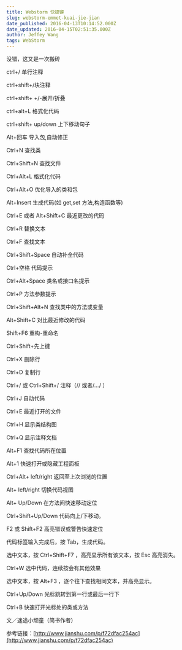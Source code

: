 ```yaml
---
title: Webstorm 快捷键
slug: webstorm-emmet-kuai-jie-jian
date_published: 2016-04-13T10:14:52.000Z
date_updated: 2016-04-15T02:51:35.000Z
author: Jeffey Wang
tags: WebStorm
---
```


没错，这又是一次搬砖

ctrl+/ 单行注释

ctrl+shift+/块注释

ctrl+shift+ +/-展开/折叠

ctrl+alt+L 格式化代码

ctrl+shift+ up/down 上下移动句子

Alt+回车 导入包,自动修正

Ctrl+N 查找类

Ctrl+Shift+N 查找文件

Ctrl+Alt+L 格式化代码

Ctrl+Alt+O 优化导入的类和包

Alt+Insert 生成代码(如 get,set 方法,构造函数等)

Ctrl+E 或者 Alt+Shift+C 最近更改的代码

Ctrl+R 替换文本

Ctrl+F 查找文本

Ctrl+Shift+Space 自动补全代码

Ctrl+空格 代码提示

Ctrl+Alt+Space 类名或接口名提示

Ctrl+P 方法参数提示

Ctrl+Shift+Alt+N 查找类中的方法或变量

Alt+Shift+C 对比最近修改的代码

Shift+F6 重构-重命名

Ctrl+Shift+先上键

Ctrl+X 删除行

Ctrl+D 复制行

Ctrl+/ 或 Ctrl+Shift+/ 注释（// 或者/_..._/ ）

Ctrl+J 自动代码

Ctrl+E 最近打开的文件

Ctrl+H 显示类结构图

Ctrl+Q 显示注释文档

Alt+F1 查找代码所在位置

Alt+1 快速打开或隐藏工程面板

Ctrl+Alt+ left/right 返回至上次浏览的位置

Alt+ left/right 切换代码视图

Alt+ Up/Down 在方法间快速移动定位

Ctrl+Shift+Up/Down 代码向上/下移动。

F2 或 Shift+F2 高亮错误或警告快速定位

代码标签输入完成后，按 Tab，生成代码。

选中文本，按 Ctrl+Shift+F7 ，高亮显示所有该文本，按 Esc 高亮消失。

Ctrl+W 选中代码，连续按会有其他效果

选中文本，按 Alt+F3 ，逐个往下查找相同文本，并高亮显示。

Ctrl+Up/Down 光标跳转到第一行或最后一行下

Ctrl+B 快速打开光标处的类或方法

文／迷途小顽童（简书作者）

参考链接：[http://www.jianshu.com/p/f72dfac254ac](http://www.jianshu.com/p/f72dfac254ac)
